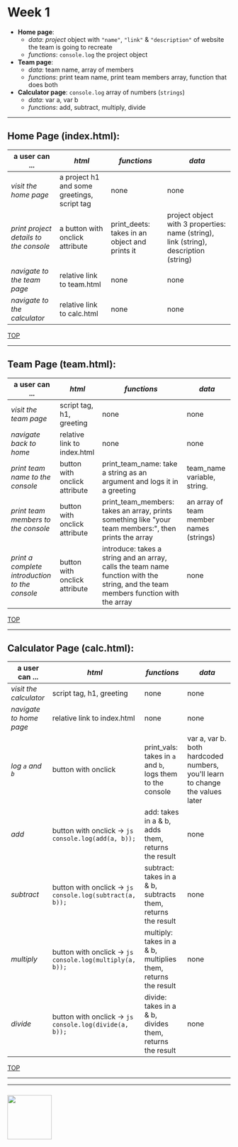 # Week 1


* **Home page**:
    * _data_: *project* object with `"name"`, `"link"` & `"description"` of website the team is going to recreate
    * _functions_: `console.log` the project object
* **Team page**: 
    * _data_: team name, array of members
    * _functions_: print team name, print team members array, function that does both
* **Calculator page**: `console.log` array of numbers (`strings`)
    * _data_: var a, var b
    * _functions_: add, subtract, multiply, divide


---

## Home Page (index.html):

| __a user can ...__ | _html_ | _functions_ | _data_ |
| --- | --- | --- | --- |
| _visit the home page_ | a project h1 and some greetings, script tag | none | none |
| _print project details to the console_ | a button with onclick attribute | print_deets: takes in an object and prints it | project object with 3 properties: name (string), link (string), description (string) |
| _navigate to the team page_ | relative link to team.html | none | none |
| _navigate to the calculator_ | relative link to calc.html | none | none |

[TOP](#week-1)

---

## Team Page (team.html):

| __a user can ...__ | _html_ | _functions_ | _data_ |
| --- | --- | --- | --- |
| _visit the team page_ | script tag, h1, greeting | none | none |
| _navigate back to home_ | relative link to index.html | none | none |
| _print team name to the console_ | button with onclick attribute | print_team_name: take a string as an argument and logs it in a greeting | team_name variable, string. |
| _print team members to the console_ | button with onclick attribute | print_team_members: takes an array, prints something like "your team members:", then prints the array | an array of team member names (strings) |
| _print a complete introduction to the console_ | button with onclick attribute | introduce: takes a string and an array, calls the team name function with the string, and the team members function with the array | none |

[TOP](#week-1)

---

## Calculator Page (calc.html):

| __a user can ...__ | _html_ | _functions_ | _data_ |
| --- | --- | --- | --- |
| _visit the calculator_ | script tag, h1, greeting | none | none |
| _navigate to home page_ | relative link to index.html | none | none |
| _log `a` and `b`_ | button with onclick | print_vals: takes in `a` and `b`, logs them to the console | var a, var b.  both hardcoded numbers, you'll learn to change the values later |
| _add_ | button with onclick -> ```js console.log(add(a, b));``` | add: takes in a & b, adds them, returns the result | none |
| _subtract_ | button with onclick -> ```js console.log(subtract(a, b));``` | subtract: takes in a & b, subtracts them, returns the result | none |
| _multiply_ | button with onclick -> ```js console.log(multiply(a, b));``` | multiply: takes in a & b, multiplies them, returns the result | none |
| _divide_ | button with onclick -> ```js console.log(divide(a, b));``` | divide: takes in a & b, divides them, returns the result | none |

[TOP](#week-1)

___
___
### <a href="https://hackyourfuture.be" target="_blank"><img src="https://pbs.twimg.com/profile_images/984474625009741824/Bs_qKx6-_400x400.jpg" width="100" height="100"></img></a>
